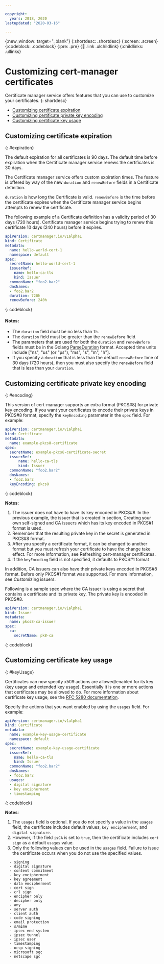 ```yaml
---

copyright:
  years: 2018, 2020
lastupdated: "2020-03-16"

---
```


{:new_window: target="_blank"}
{:shortdesc: .shortdesc}
{:screen: .screen}
{:codeblock: .codeblock}
{:pre: .pre}
{:child: .link .ulchildlink}
{:childlinks: .ullinks}

# Customizing cert-manager certificates

Certificate manager service offers features that you can use to customize your certificates.
{: shortdesc}

- [Customizing certificate expiration](#expiration)
- [Customizing certificate private key encoding](#encoding)
- [Customizing certificate key usage](#keyUsage)


## Customizing certificate expiration
{: #expiration}

The default expiration for all certificates is 90 days. The default time before expiration when the Certificate manager service renews the certificates is 30 days.

The Certificate manager service offers custom expiration times. The feature is offered by way of the new `duration` and `renewBefore` fields in a Certificate definition.

`duration` is how long the Certificate is valid.
`renewBefore` is the time before the certificate expires when the Certificate manager service begins attempts to renew the certificate.

The following example of a Certificate definition has a validity period of 30 days (720 hours). Certificate manager service begins trying to renew this certificate 10 days (240 hours) before it expires.

  ```yaml
  apiVersion: certmanager.io/v1alpha1
  kind: Certificate
  metadata:
    name: hello-world-cert-1
    namespace: default
  spec:
    secretName: hello-world-cert-1
    issuerRef:
      name: hello-ca-tls
      kind: Issuer
    commonName: "foo2.bar2"
    dnsNames:
    - foo2.bar2
    duration: 720h
    renewBefore: 240h
  ```
  {: codeblock}

#### Notes:
* The `duration` field must be no less than `1h`.
* The `duration` field must be greater than the `renewBefore` field.
* The parameters that are used for both the `duration` and `renewBefore` fields must be in the Golang [ParseDuration](https://golang.org/pkg/time/#ParseDuration) format. Accepted time units include ["ns", "us" (or "µs"), "ms", "s", "m", "h"].
* If you specify a `duration` that is less than the default `renewBefore` time of 30 days (720 hours), then you must also specify the `renewBefore` field that is less than your `duration`.

## Customizing certificate private key encoding
{: #encoding}

This version of cert-manager supports an extra format (PKCS#8) for private key encoding. If you want your certificates to encode their private keys in PKCS#8 format, specify the `keyEncoding` parameter in the `spec` field. For example:

````yaml
apiVersion: certmanager.io/v1alpha1
kind: Certificate
metadata:
  name: example-pkcs8-certificate
spec:
  secretName: example-pkcs8-certificate-secret
  issuerRef:
      name: hello-ca-tls
      kind: Issuer
  commonName: "foo2.bar2"
  dnsNames:
  - foo2.bar2
  keyEncoding: pkcs8
````
{: codeblock}

**Notes**:
1. The issuer does not have to have its key encoded in PKCS#8. In the previous example, the issuer that is created in section, Creating your own self-signed and CA issuers which has its key encoded in PKCS#1 format is used.
2. Remember that the resulting private key in the secret is generated in PKCS#8 format.
3. After you specify a certificate format, it can be changed to another format but you must refresh your certificate to have the change take effect. For more information, see Refreshing cert-manager certificates.
4. If the `keyEncoding` field is not specified, it defaults to PKCS#1 format

In addition, CA issuers can also have their private keys encoded in PKCS#8 format. Before only PKCS#1 format was supported. For more information, see Customizing issuers.

Following is a sample spec where the CA issuer is using a secret that contains a certificate and its private key. The private key is encoded in PKCS#8.

````yaml
apiVersion: certmanager.io/v1alpha1
kind: Issuer
metadata:
  name: pkcs8-ca-issuer
spec:
  ca:
    secretName: pk8-ca
````
{: codeblock}

## Customizing certificate key usage
{: #keyUsage}

Certificates can now specify x509 actions are allowed/enabled for its key (key usage and extended key usage). Essentially it is one or more actions that certificates may be allowed to do. For more information about certificate key usage, see the [RFC 5280 documentation](https://tools.ietf.org/html/rfc5280#section-4.2.1.3).

Specify the actions that you want enabled by using the `usages` field. For example:

````yaml
apiVersion: certmanager.io/v1alpha1
kind: Certificate
metadata:
  name: example-key-usage-certificate
  namespace: default
spec:
  secretName: example-key-usage-certificate
  issuerRef:
    name: hello-ca-tls
    kind: Issuer
  commonName: "foo2.bar2"
  dnsNames:
  - foo2.bar2
  usages:
  - digital signature
  - key encipherment
  - timestamping
````
{: codeblock}

**Notes**:
1. The `usages` field is optional. If you do not specify a value in the `usages` field, the certificate includes default values, `key encipherment`, and `digital signature`.
2. However, if the field `isCA` is set to `true`, then the certificate includes `cert sign` as a default `usages` value.
3. Only the following values can be used in the `usages` field. Failure to issue the certificate occurs when you do not use the specified values.
````
  - signing
  - digital signature
  - content commitment
  - key encipherment
  - key agreement
  - data encipherment
  - cert sign
  - crl sign
  - encipher only
  - decipher only
  - any
  - server auth
  - client auth
  - code signing
  - email protection
  - s/mime
  - ipsec end system
  - ipsec tunnel
  - ipsec user
  - timestamping
  - ocsp signing
  - microsoft sgc
  - netscape sgc
  ````
